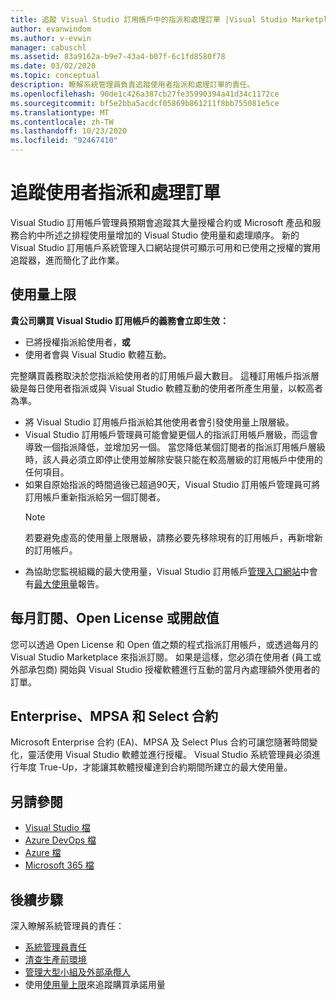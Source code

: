 ```yaml
---
title: 追蹤 Visual Studio 訂用帳戶中的指派和處理訂單 |Visual Studio Marketplace
author: evanwindom
ms.author: v-evwin
manager: cabuschl
ms.assetid: 83a9162a-b9e7-43a4-b07f-6c1fd8580f78
ms.date: 03/02/2020
ms.topic: conceptual
description: 瞭解系統管理員負責追蹤使用者指派和處理訂單的責任。
ms.openlocfilehash: 90de1c426a387cb27fe35990394a41d34c1172ce
ms.sourcegitcommit: bf5e2bba5acdcf05869b861211f8bb755081e5ce
ms.translationtype: MT
ms.contentlocale: zh-TW
ms.lasthandoff: 10/23/2020
ms.locfileid: "92467410"
---
```

# <a name="track-user-assignment-and-process-orders"></a>追蹤使用者指派和處理訂單
Visual Studio 訂用帳戶管理員預期會追蹤其大量授權合約或 Microsoft 產品和服務合約中所述之排程使用量增加的 Visual Studio 使用量和處理順序。 新的 Visual Studio 訂用帳戶系統管理入口網站提供可顯示可用和已使用之授權的實用追蹤器，進而簡化了此作業。

## <a name="maximum-usage"></a>使用量上限
**貴公司購買 Visual Studio 訂用帳戶的義務會立即生效：**
- 已將授權指派給使用者，**或**
- 使用者會與 Visual Studio 軟體互動。

完整購買義務取決於您指派給使用者的訂用帳戶最大數目。 這種訂用帳戶指派層級是每日使用者指派或與 Visual Studio 軟體互動的使用者所產生用量，以較高者為準。

- 將 Visual Studio 訂用帳戶指派給其他使用者會引發使用量上限層級。  
- Visual Studio 訂用帳戶管理員可能會變更個人的指派訂用帳戶層級，而這會導致一個指派降低，並增加另一個。 當您降低某個訂閱者的指派訂用帳戶層級時，該人員必須立即停止使用並解除安裝只能在較高層級的訂用帳戶中使用的任何項目。 
- 如果自原始指派的時間過後已超過90天，Visual Studio 訂用帳戶管理員可將訂用帳戶重新指派給另一個訂閱者。 
    > [!NOTE]
    > 若要避免虛高的使用量上限層級，請務必要先移除現有的訂用帳戶，再新增新的訂用帳戶。 
- 為協助您監視組織的最大使用量，Visual Studio 訂用帳戶[管理入口網站](https://manage.visualstudio.com)中會有[最大使用量](maximum-usage.md)報告。 

## <a name="monthly-subscriptions-open-license-or-open-value"></a>每月訂閱、Open License 或開啟值
您可以透過 Open License 和 Open 值之類的程式指派訂用帳戶，或透過每月的 Visual Studio Marketplace 來指派訂閱。 如果是這樣，您必須在使用者 (員工或外部承包商) 開始與 Visual Studio 授權軟體進行互動的當月內處理額外使用者的訂單。

## <a name="enterprise-mpsa-and-select-agreements"></a>Enterprise、MPSA 和 Select 合約
Microsoft Enterprise 合約 (EA)、MPSA 及 Select Plus 合約可讓您隨著時間變化，靈活使用 Visual Studio 軟體並進行授權。 Visual Studio 系統管理員必須進行年度 True-Up，才能讓其軟體授權達到合約期間所建立的最大使用量。

## <a name="see-also"></a>另請參閱
- [Visual Studio 檔](/visualstudio/)
- [Azure DevOps 檔](/azure/devops/)
- [Azure 檔](/azure/)
- [Microsoft 365 檔](/microsoft-365/)

## <a name="next-steps"></a>後續步驟
深入瞭解系統管理員的責任：
- [系統管理員責任](admin-responsibilities.md)
- [清查生產前環境](admin-inventory.md)
- [管理大型小組及外部承攬人](manage-teams.md)
- 使用[使用量上限](maximum-usage.md)來追蹤購買承諾用量